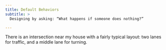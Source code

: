 ```yaml
---
title: Default Behaviors
subtitle: >
  Designing by asking: “What happens if someone does nothing?”

---
```


There is an intersection near my house with a fairly typical layout: two lanes for traffic, and a middle lane for turning.
